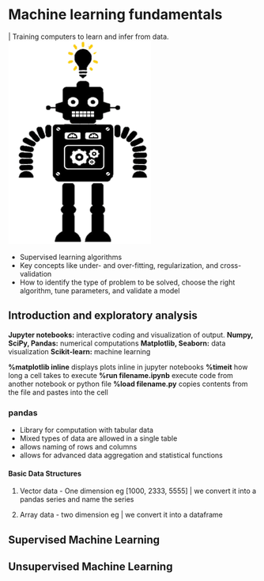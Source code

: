 # Machine learning fundamentals
| Training computers to learn and infer from data.
![robot.png](Assets/robot.png)


- Supervised learning algorithms
- Key concepts like under- and over-fitting, regularization, and cross-validation
- How to identify the type of problem to be solved, choose the right algorithm, tune parameters, and validate a model

## Introduction and exploratory analysis 
<b>Jupyter notebooks:</b> interactive coding and visualization of output.
<b>Numpy, SciPy, Pandas:</b> numerical computations
<b>Matplotlib, Seaborn:</b> data visualization
<b>Scikit-learn:</b> machine learning

<b>%matplotlib inline</b> displays plots inline in jupyter notebooks
<b>%timeit</b> how long a cell takes to execute
<b>%run filename.ipynb</b> execute code from another notebook or python file
<b>%load filename.py</b> copies contents from the file and pastes into the cell

### pandas
- Library for computation with tabular data
- Mixed types of data are allowed in a single table
- allows naming of rows and columns
- allows for advanced data aggregation and statistical functions

#### Basic Data Structures
1. Vector data -  One dimension eg [1000, 2333, 5555] 
| we convert it into a pandas series and name the series

2. Array data - two dimension eg 
| we convert it into a dataframe
##  Supervised Machine Learning 

## Unsupervised Machine Learning 